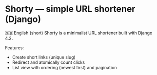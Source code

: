 # Shorty — simple URL shortener (Django)

🇬🇧 English (short)
Shorty is a minimalist URL shortener built with Django 4.2.

Features:
- Create short links (unique slug)
- Redirect and atomically count clicks
- List view with ordering (newest first) and pagination


